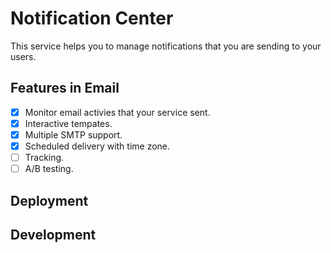 # Notification Center

This service helps you to manage notifications that you are sending to your users.


## Features in Email
- [x] Monitor email activies that your service sent.
- [x] Interactive tempates.
- [x] Multiple SMTP support.
- [x] Scheduled delivery with time zone.
- [ ] Tracking.
- [ ] A/B testing.

## Deployment

## Development
